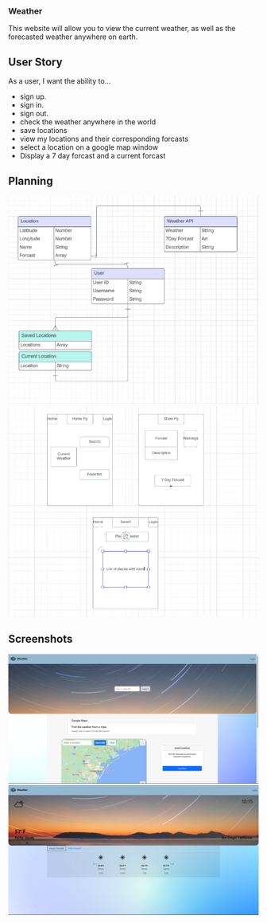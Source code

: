 ### Weather
This website will allow you to view the current weather, as well as the forecasted weather anywhere on earth.


## User Story

As a user, I want the ability to... 
  - sign up.
  - sign in. 
  - sign out. 
  - check the weather anywhere in the world
  - save locations
  - view my locations and their corresponding forcasts
  - select a location on a google map window
  - Display a 7 day forcast and a current forcast


## Planning
![alt text](public/images/ERD.png)
![alt text](public/images/Wireframe.png)


## Screenshots
![alt text](public/images/homePage.png)
![alt text](public/images/forecastPage.png)


